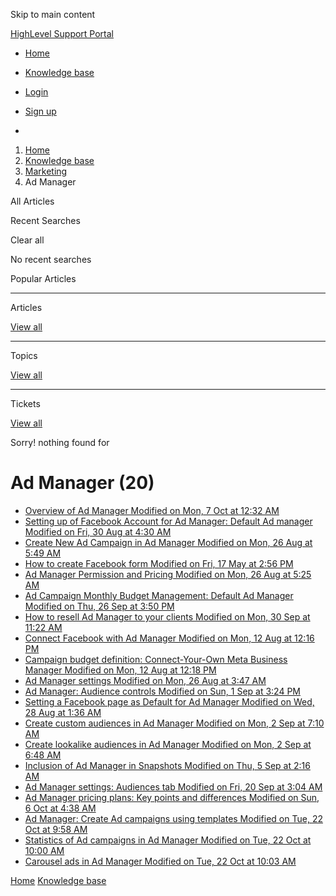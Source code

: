 Skip to main content

[ HighLevel Support Portal ](https://help.gohighlevel.com)

  * [ Home ](/support/home)
  * [ Knowledge base ](/support/solutions)

  * [Login](/support/login)
  * [Sign up](/support/signup)
  * 

  1. [Home](/support/home)
  2. [Knowledge base](/support/solutions)
  3. [Marketing](/support/solutions/48000449565)
  4. Ad Manager

All  Articles 

Recent Searches

Clear all

No recent searches

Popular Articles

* * *

Articles

[View all](/support/search/solutions)

* * *

Topics

[View all](/support/search/topics)

* * *

Tickets

[View all](/support/search/tickets)

Sorry! nothing found for   

# Ad Manager (20)

  * [ Overview of Ad Manager Modified on Mon, 7 Oct at 12:32 AM  ](/support/solutions/articles/155000002433-overview-of-ad-manager)
  * [ Setting up of Facebook Account for Ad Manager: Default Ad manager Modified on Fri, 30 Aug at 4:30 AM  ](/support/solutions/articles/155000002434-setting-up-of-facebook-account-for-ad-manager-default-ad-manager)
  * [ Create New Ad Campaign in Ad Manager Modified on Mon, 26 Aug at 5:49 AM  ](/support/solutions/articles/155000002435-create-new-ad-campaign-in-ad-manager)
  * [ How to create Facebook form Modified on Fri, 17 May at 2:56 PM  ](/support/solutions/articles/155000002439-how-to-create-facebook-form)
  * [ Ad Manager Permission and Pricing Modified on Mon, 26 Aug at 5:25 AM  ](/support/solutions/articles/155000002440-ad-manager-permission-and-pricing)
  * [ Ad Campaign Monthly Budget Management: Default Ad Manager Modified on Thu, 26 Sep at 3:50 PM  ](/support/solutions/articles/155000002441-ad-campaign-monthly-budget-management-default-ad-manager)
  * [ How to resell Ad Manager to your clients Modified on Mon, 30 Sep at 11:22 AM  ](/support/solutions/articles/155000002999-how-to-resell-ad-manager-to-your-clients)
  * [ Connect Facebook with Ad Manager Modified on Mon, 12 Aug at 12:16 PM  ](/support/solutions/articles/155000003044-connect-facebook-with-ad-manager)
  * [ Campaign budget definition: Connect-Your-Own Meta Business Manager Modified on Mon, 12 Aug at 12:18 PM  ](/support/solutions/articles/155000003050-campaign-budget-definition-connect-your-own-meta-business-manager)
  * [ Ad Manager settings Modified on Mon, 26 Aug at 3:47 AM  ](/support/solutions/articles/155000003051-ad-manager-settings)
  * [ Ad Manager: Audience controls Modified on Sun, 1 Sep at 3:24 PM  ](/support/solutions/articles/155000003052-ad-manager-audience-controls)
  * [ Setting a Facebook page as Default for Ad Manager Modified on Wed, 28 Aug at 1:36 AM  ](/support/solutions/articles/155000003225-setting-a-facebook-page-as-default-for-ad-manager)
  * [ Create custom audiences in Ad Manager Modified on Mon, 2 Sep at 7:10 AM  ](/support/solutions/articles/155000003236-create-custom-audiences-in-ad-manager)
  * [ Create lookalike audiences in Ad Manager Modified on Mon, 2 Sep at 6:48 AM  ](/support/solutions/articles/155000003264-create-lookalike-audiences-in-ad-manager)
  * [ Inclusion of Ad Manager in Snapshots Modified on Thu, 5 Sep at 2:16 AM  ](/support/solutions/articles/155000003286-inclusion-of-ad-manager-in-snapshots)
  * [ Ad Manager settings: Audiences tab Modified on Fri, 20 Sep at 3:04 AM  ](/support/solutions/articles/155000003433-ad-manager-settings-audiences-tab)
  * [ Ad Manager pricing plans: Key points and differences Modified on Sun, 6 Oct at 4:38 AM  ](/support/solutions/articles/155000003501-ad-manager-pricing-plans-key-points-and-differences)
  * [ Ad Manager: Create Ad campaigns using templates Modified on Tue, 22 Oct at 9:58 AM  ](/support/solutions/articles/155000003502-ad-manager-create-ad-campaigns-using-templates)
  * [ Statistics of Ad campaigns in Ad Manager Modified on Tue, 22 Oct at 10:00 AM  ](/support/solutions/articles/155000003631-statistics-of-ad-campaigns-in-ad-manager)
  * [ Carousel ads in Ad Manager Modified on Tue, 22 Oct at 10:03 AM  ](/support/solutions/articles/155000003660-carousel-ads-in-ad-manager)

[Home](/support/home) [Knowledge base](/support/solutions)
